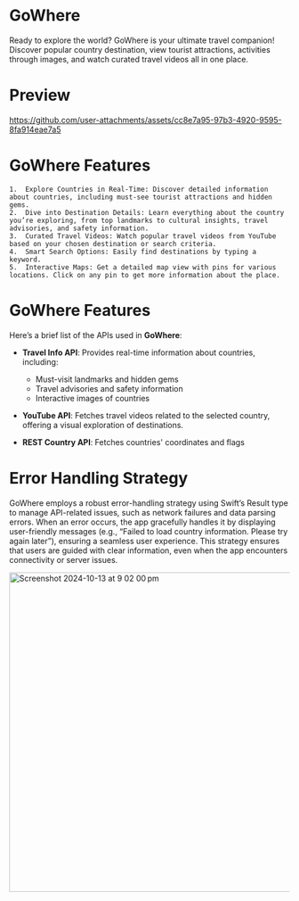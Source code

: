 # GoWhere
Ready to explore the world? GoWhere is your ultimate travel companion! Discover popular country destination, view tourist attractions, activities through images, and watch curated travel videos all in one place.
# Preview
https://github.com/user-attachments/assets/cc8e7a95-97b3-4920-9595-8fa914eae7a5

# GoWhere Features
	1.	Explore Countries in Real-Time: Discover detailed information about countries, including must-see tourist attractions and hidden gems.
	2.	Dive into Destination Details: Learn everything about the country you’re exploring, from top landmarks to cultural insights, travel advisories, and safety information.
	3.	Curated Travel Videos: Watch popular travel videos from YouTube based on your chosen destination or search criteria.
	4.	Smart Search Options: Easily find destinations by typing a keyword.
	5.	Interactive Maps: Get a detailed map view with pins for various locations. Click on any pin to get more information about the place.

# GoWhere Features
Here’s a brief list of the APIs used in **GoWhere**:
- **Travel Info API**: Provides real-time information about countries, including:
  - Must-visit landmarks and hidden gems 
  - Travel advisories and safety information
  - Interactive images of countries 

- **YouTube API**: Fetches travel videos related to the selected country, offering a visual exploration of destinations.
- **REST Country API**: Fetches countries' coordinates and flags


# Error Handling Strategy
GoWhere employs a robust error-handling strategy using Swift’s Result type to manage API-related issues, such as network failures and data parsing errors. When an error occurs, the app gracefully handles it by displaying user-friendly messages (e.g., “Failed to load country information. Please try again later”), ensuring a seamless user experience. This strategy ensures that users are guided with clear information, even when the app encounters connectivity or server issues.

<img width="573" alt="Screenshot 2024-10-13 at 9 02 00 pm" src="https://github.com/user-attachments/assets/ee31e24a-bdf3-4bca-af67-ccd460d06d5f">


